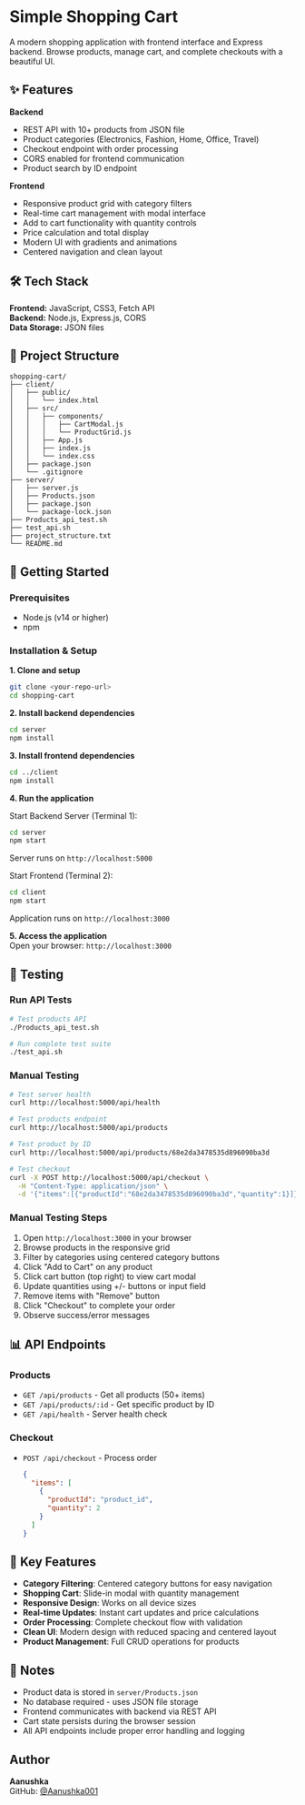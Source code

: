 # Simple Shopping Cart

A modern shopping application with frontend interface and Express backend. Browse products, manage cart, and complete checkouts with a beautiful UI.

## ✨ Features

**Backend**
- REST API with 10+ products from JSON file
- Product categories (Electronics, Fashion, Home, Office, Travel)
- Checkout endpoint with order processing
- CORS enabled for frontend communication
- Product search by ID endpoint

**Frontend**
- Responsive product grid with category filters
- Real-time cart management with modal interface
- Add to cart functionality with quantity controls
- Price calculation and total display
- Modern UI with gradients and animations
- Centered navigation and clean layout

## 🛠️ Tech Stack

**Frontend:** JavaScript, CSS3, Fetch API  
**Backend:** Node.js, Express.js, CORS  
**Data Storage:** JSON files

## 📁 Project Structure

```
shopping-cart/
├── client/                 
│   ├── public/
│   │   └── index.html
│   ├── src/
│   │   ├── components/
│   │   │   ├── CartModal.js
│   │   │   └── ProductGrid.js
│   │   ├── App.js
│   │   ├── index.js
│   │   └── index.css
│   ├── package.json
│   └── .gitignore
├── server/               
│   ├── server.js
│   ├── Products.json      
│   ├── package.json
│   └── package-lock.json
├── Products_api_test.sh   
├── test_api.sh           
├── project_structure.txt 
└── README.md
```

## 🚀 Getting Started

### Prerequisites
- Node.js (v14 or higher)
- npm

### Installation & Setup

**1. Clone and setup**
```bash
git clone <your-repo-url>
cd shopping-cart
```

**2. Install backend dependencies**
```bash
cd server
npm install
```

**3. Install frontend dependencies**
```bash
cd ../client
npm install
```

**4. Run the application**

Start Backend Server (Terminal 1):
```bash
cd server
npm start
```
Server runs on `http://localhost:5000`

Start Frontend (Terminal 2):
```bash
cd client
npm start
```
Application runs on `http://localhost:3000`

**5. Access the application**  
Open your browser: `http://localhost:3000`

## 🧪 Testing

### Run API Tests
```bash
# Test products API
./Products_api_test.sh

# Run complete test suite
./test_api.sh
```

### Manual Testing
```bash
# Test server health
curl http://localhost:5000/api/health

# Test products endpoint
curl http://localhost:5000/api/products

# Test product by ID
curl http://localhost:5000/api/products/68e2da3478535d896090ba3d

# Test checkout
curl -X POST http://localhost:5000/api/checkout \
  -H "Content-Type: application/json" \
  -d '{"items":[{"productId":"68e2da3478535d896090ba3d","quantity":1}]}'
```

### Manual Testing Steps
1. Open `http://localhost:3000` in your browser
2. Browse products in the responsive grid
3. Filter by categories using centered category buttons
4. Click "Add to Cart" on any product
5. Click cart button (top right) to view cart modal
6. Update quantities using +/- buttons or input field
7. Remove items with "Remove" button
8. Click "Checkout" to complete your order
9. Observe success/error messages

## 📊 API Endpoints

### Products
- `GET /api/products` - Get all products (50+ items)
- `GET /api/products/:id` - Get specific product by ID
- `GET /api/health` - Server health check

### Checkout
- `POST /api/checkout` - Process order
  ```json
  {
    "items": [
      {
        "productId": "product_id",
        "quantity": 2
      }
    ]
  }
  ```

## 🔧 Key Features

- **Category Filtering**: Centered category buttons for easy navigation
- **Shopping Cart**: Slide-in modal with quantity management
- **Responsive Design**: Works on all device sizes
- **Real-time Updates**: Instant cart updates and price calculations
- **Order Processing**: Complete checkout flow with validation
- **Clean UI**: Modern design with reduced spacing and centered layout
- **Product Management**: Full CRUD operations for products

## 📝 Notes

- Product data is stored in `server/Products.json`
- No database required - uses JSON file storage
- Frontend communicates with backend via REST API
- Cart state persists during the browser session
- All API endpoints include proper error handling and logging

##  Author

**Aanushka**  
GitHub: [@Aanushka001](https://github.com/Aanushka001)
```
